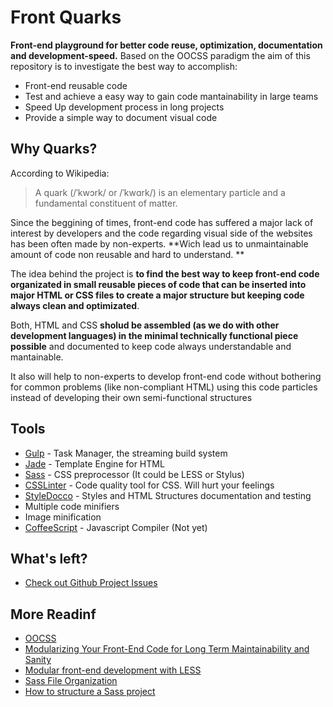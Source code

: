 Front Quarks
============

**Front-end playground for better code reuse, optimization, documentation and development-speed.**
Based on the OOCSS paradigm the aim of this repository is to investigate the best way to accomplish:

- Front-end reusable code
- Test and achieve a easy way to gain code mantainability in large teams
- Speed Up development process in long projects
- Provide a simple way to document visual code

Why Quarks?
------------

According to Wikipedia:
> A quark (/ˈkwɔrk/ or /ˈkwɑrk/) is an elementary particle and a fundamental constituent of matter.

Since the beggining of times, front-end code has suffered a major lack of interest by developers and the code regarding visual side of the websites has been often made by non-experts. **Wich lead us to unmaintainable amount of code non reusable and hard to understand. **

The idea behind the project is **to find the best way to keep front-end code organizated in small reusable pieces of code that can be inserted into major HTML or CSS files to create a major structure but keeping code always clean and optimizated**.

Both, HTML and CSS **sholud be assembled (as we do with other development languages) in the minimal technically functional piece possible** and documented to keep code always understandable and mantainable.

It also will help to non-experts to develop front-end code without bothering for common problems (like non-compliant HTML) using this code particles instead of developing their own semi-functional structures

Tools
-----

- [Gulp] - Task Manager, the streaming build system
- [Jade] - Template Engine for HTML
- [Sass] - CSS preprocessor (It could be LESS or Stylus)
- [CSSLinter] - Code quality tool for CSS. Will hurt your feelings
- [StyleDocco] - Styles and HTML Structures documentation and testing
- Multiple code minifiers
- Image minification
- [CoffeeScript] - Javascript Compiler (Not yet)

[Gulp]:http://gulpjs.com
[Jade]:http://jade-lang.com
[Sass]:http://sass-lang.com
[StyleDocco]: http://jacobrask.github.io/styledocco/
[CSSLinter]:http://csslint.net/
[CoffeeScript]:http://coffeescript.org/

What's left?
-----

- [Check out Github Project Issues](https://github.com/Xaviju/front-quarks/issues)

More Readinf
-----
- [OOCSS](http://oocss.org/)
- [Modularizing Your Front-End Code for Long Term Maintainability and Sanity](http://blog.berndtgroup.net/?p=561)
- [Modular front-end development with LESS](http://tympanus.net/codrops/2012/01/27/modular-front-end-development-with-less/)
- [Sass File Organization](https://github.com/sass/sass-site/tree/master/source/assets/css)
- [How to structure a Sass project](http://thesassway.com/beginner/how-to-structure-a-sass-project)
